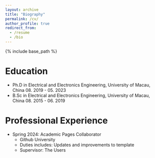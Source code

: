 ```yaml
---
layout: archive
title: "Biography"
permalink: /cv/
author_profile: true
redirect_from:
  - /resume
  - /bio
---
```


{% include base_path %}

Education
======
* Ph.D in Electrical and Electronics Engineering, University of Macau, China	08. 2019 - 05. 2023
* B.Sc in Electrical and Electronics Engineering, University of Macau, China	08. 2015 - 06. 2019

Professional Experience
======
* Spring 2024: Academic Pages Collaborator
  * Github University
  * Duties includes: Updates and improvements to template
  * Supervisor: The Users
